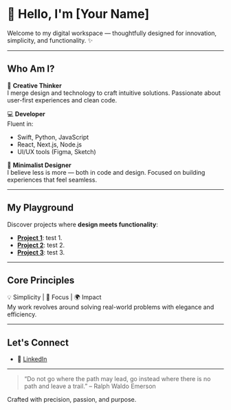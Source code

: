# 🍎 Hello, I'm [Your Name]

Welcome to my digital workspace — thoughtfully designed for innovation, simplicity, and functionality. ✨

---

## **Who Am I?**
🌟 **Creative Thinker**  
I merge design and technology to craft intuitive solutions. Passionate about user-first experiences and clean code.

💻 **Developer**  
Fluent in:  
- Swift, Python, JavaScript  
- React, Next.js, Node.js  
- UI/UX tools (Figma, Sketch)

🎨 **Minimalist Designer**  
I believe less is more — both in code and design. Focused on building experiences that feel seamless.

---

## **My Playground**
Discover projects where **design meets functionality**:  
- **[Project 1](#)**: test 1.  
- **[Project 2](#)**: test 2.  
- **[Project 3](#)**: test 3.

---

## **Core Principles**
💡 Simplicity | 🎯 Focus | 🌍 Impact  
My work revolves around solving real-world problems with elegance and efficiency.  

---

## **Let's Connect**
- 💼 [LinkedIn](https://linkedin.com/in/owen-bredenhorst)   

---

> “Do not go where the path may lead, go instead where there is no path and leave a trail.” – Ralph Waldo Emerson

Crafted with precision, passion, and purpose.  

